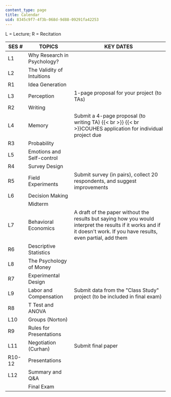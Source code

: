 ```yaml
---
content_type: page
title: Calendar
uid: 8345c9f7-4f3b-068d-9d88-09291fa42253
---
```


L = Lecture; R = Recitation

| SES # | TOPICS | KEY DATES |
| --- | --- | --- |
| L1 | Why Research in Psychology? |  |
| L2 | The Validity of Intuitions |  |
| R1 | Idea Generation |  |
| L3 | Perception | 1-page proposal for your project (to TAs) |
| R2 | Writing |  |
| L4 | Memory | Submit a 4-page proposal (to writing TA)  {{< br >}}  {{< br >}}COUHES application for individual project due |
| R3 | Probability |  |
| L5 | Emotions and Self-control |  |
| R4 | Survey Design |  |
| R5 | Field Experiments | Submit survey (in pairs), collect 20 respondents, and suggest improvements |
| L6 | Decision Making |  |
|  | Midterm |  |
| L7 | Behavioral Economics | A draft of the paper without the results but saying how you would interpret the results if it works and if it doesn't work. If you have results, even partial, add them |
| R6 | Descriptive Statistics |  |
| L8 | The Psychology of Money |  |
| R7 | Experimental Design |  |
| L9 | Labor and Compensation | Submit data from the "Class Study" project (to be included in final exam) |
| R8 | T Test and ANOVA |  |
| L10 | Groups (Norton) |  |
| R9 | Rules for Presentations |  |
| L11 | Negotiation (Curhan) | Submit final paper |
| R10-12 | Presentations |  |
| L12 | Summary and Q&A |  |
|  | Final Exam |